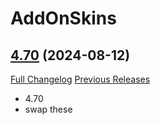 # AddOnSkins

## [4.70](https://github.com/Azilroka/AddOnSkins/tree/4.70) (2024-08-12)
[Full Changelog](https://github.com/Azilroka/AddOnSkins/compare/4.69...4.70) [Previous Releases](https://github.com/Azilroka/AddOnSkins/releases)

- 4.70  
- swap these  
